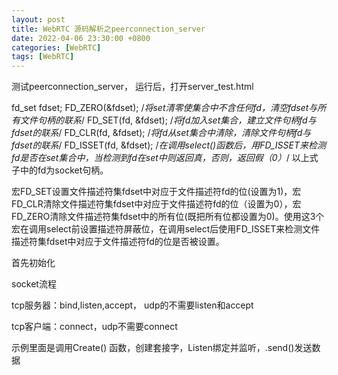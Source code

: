 ```yaml
---
layout: post
title: WebRTC 源码解析之peerconnection_server
date: 2022-04-06 23:30:00 +0800
categories: [WebRTC]
tags: [WebRTC]
---
```




测试peerconnection_server， 运行后，打开server_test.html

fd_set fdset;
FD_ZERO(&fdset); /*将set清零使集合中不含任何fd，清空fdset与所有文件句柄的联系*/
FD_SET(fd, &fdset); /*将fd加入set集合，建立文件句柄fd与fdset的联系*/
FD_CLR(fd, &fdset); /*将fd从set集合中清除，清除文件句柄fd与fdset的联系*/
FD_ISSET(fd, &fdset); /*在调用select()函数后，用FD_ISSET来检测fd是否在set集合中，当检测到fd在set中则返回真，否则，返回假（0）*/
以上式子中的fd为socket句柄。

宏FD_SET设置文件描述符集fdset中对应于文件描述符fd的位(设置为1)，宏FD_CLR清除文件描述符集fdset中对应于文件描述符fd的位（设置为0），宏FD_ZERO清除文件描述符集fdset中的所有位(既把所有位都设置为0)。使用这3个宏在调用select前设置描述符屏蔽位，在调用select后使用FD_ISSET来检测文件描述符集fdset中对应于文件描述符fd的位是否被设置。



首先初始化



socket流程

tcp服务器：bind,listen,accept， udp的不需要listen和accept

tcp客户端：connect，udp不需要connect

示例里面是调用Create() 函数，创建套接字，Listen绑定并监听，.send()发送数据